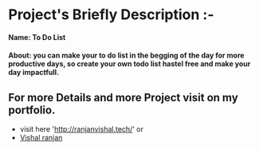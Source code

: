 # Project's Briefly Description :-
#### Name:  To Do List 
#### About: you can make your to do list in the begging of the day for more productive days, so create your own todo list hastel free and make your day impactfull.
## For more Details and more Project visit on my portfolio. 
* visit here 'http://ranjanvishal.tech/' or 
* [Vishal ranjan](http://ranjanvishal.tech)